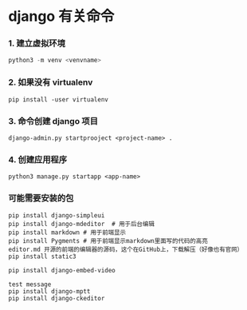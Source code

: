 # django 有关命令

### 1. 建立虚拟环境
```python
python3 -m venv <venvname>
```

### 2. 如果没有 virtualenv
```.env
pip install -user virtualenv

```

### 3. 命令创建 django 项目

```.env
django-admin.py startprooject <project-name> .
```

### 4. 创建应用程序

```.env
python3 manage.py startapp <app-name>
```

### 可能需要安装的包
```.env
pip install django-simpleui
pip install django-mdeditor  # 用于后台编辑
pip install markdown # 用于前端显示
pip install Pygments # 用于前端显示markdown里面写的代码的高亮
editor.md 开源的前端的编辑器的源码，这个在GitHub上，下载解压（好像也有官网）
pip install static3

pip install django-embed-video

test message
pip install django-mptt
pip install django-ckeditor
```